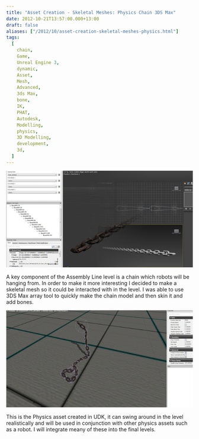 ```yaml
---
title: "Asset Creation - Skeletal Meshes: Physics Chain 3DS Max"
date: 2012-10-21T13:57:00.000+13:00
draft: false
aliases: ["/2012/10/asset-creation-skeletal-meshes-physics.html"]
tags:
  [
    chain,
    Game,
    Unreal Engine 3,
    dynamic,
    Asset,
    Mesh,
    Advanced,
    3ds Max,
    bone,
    IK,
    PHAT,
    Autodesk,
    Modelling,
    physics,
    3D Modelling,
    development,
    3d,
  ]
---
```


![](mainskel.jpg)

A key component of the Assembly Line level is a chain which robots will be hanging from. In order to make it more interesting I decided to make a skeletal mesh so it could be interacted with in the level. I was able to use 3DS Max array tool to quickly make the chain model and then skin it and add bones.

![](phys.jpg)

This is the Physics asset created in UDK, it can swing around in the level realistically and will be used in conjunction with other physics assets such as a robot. I will integrate meany of these into the final levels.
